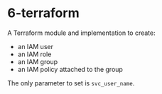 # 6-terraform

A Terraform module and implementation to create:
* an IAM user
* an IAM role
* an IAM group
* an IAM policy attached to the group

The only parameter to set is `svc_user_name`.
